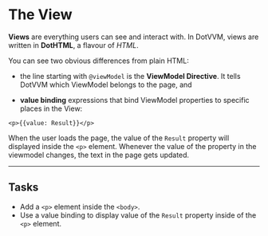 ﻿---
Title: The View
Moniker: view
CodeTask:
    Path: 20_view.dothtml.csx
    Default: Counter_10.dothtml
    Correct: Counter_20.dothtml
    Dependencies:
        - CounterViewModel_20.cs

---

# The View

__Views__ are everything users can see and interact with. In DotVVM, views are written in __DotHTML__, a flavour of _HTML_.

You can see two obvious differences from plain HTML:

- the line starting with `@viewModel` is the __ViewModel Directive__. It tells DotVVM which ViewModel belongs to the page, and

- __value binding__ expressions that bind ViewModel properties to specific places in the View:

```dothtml
<p>{{value: Result}}</p>
```

When the user loads the page, the value of the `Result` property will displayed inside the `<p>` element. Whenever the value of the property in the viewmodel changes, the text in the page gets updated.

---

## Tasks

- Add a `<p>` element inside the `<body>`.
- Use a value binding to display value of the `Result` property inside of the `<p>` element.
